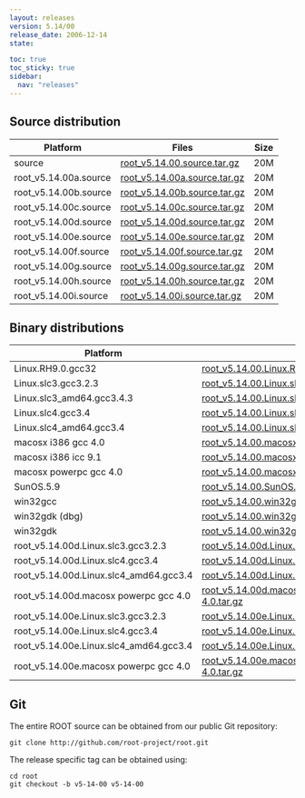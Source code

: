 ```yaml
---
layout: releases
version: 5.14/00
release_date: 2006-12-14
state:

toc: true
toc_sticky: true
sidebar:
  nav: "releases"
---
```



## Source distribution

| Platform       | Files | Size |
|-----------|-------|-----|
| source | [root_v5.14.00.source.tar.gz](https://root.cern/download/root_v5.14.00.source.tar.gz) |  20M |
| root_v5.14.00a.source | [root_v5.14.00a.source.tar.gz](https://root.cern/download/root_v5.14.00a.source.tar.gz) |  20M |
| root_v5.14.00b.source | [root_v5.14.00b.source.tar.gz](https://root.cern/download/root_v5.14.00b.source.tar.gz) |  20M |
| root_v5.14.00c.source | [root_v5.14.00c.source.tar.gz](https://root.cern/download/root_v5.14.00c.source.tar.gz) |  20M |
| root_v5.14.00d.source | [root_v5.14.00d.source.tar.gz](https://root.cern/download/root_v5.14.00d.source.tar.gz) |  20M |
| root_v5.14.00e.source | [root_v5.14.00e.source.tar.gz](https://root.cern/download/root_v5.14.00e.source.tar.gz) |  20M |
| root_v5.14.00f.source | [root_v5.14.00f.source.tar.gz](https://root.cern/download/root_v5.14.00f.source.tar.gz) |  20M |
| root_v5.14.00g.source | [root_v5.14.00g.source.tar.gz](https://root.cern/download/root_v5.14.00g.source.tar.gz) |  20M |
| root_v5.14.00h.source | [root_v5.14.00h.source.tar.gz](https://root.cern/download/root_v5.14.00h.source.tar.gz) |  20M |
| root_v5.14.00i.source | [root_v5.14.00i.source.tar.gz](https://root.cern/download/root_v5.14.00i.source.tar.gz) |  20M |


## Binary distributions

| Platform       | Files | Size |
|-----------|-------|-----|
| Linux.RH9.0.gcc32 | [root_v5.14.00.Linux.RH9.0.gcc32.tar.gz](https://root.cern/download/root_v5.14.00.Linux.RH9.0.gcc32.tar.gz) |  44M |
| Linux.slc3.gcc3.2.3 | [root_v5.14.00.Linux.slc3.gcc3.2.3.tar.gz](https://root.cern/download/root_v5.14.00.Linux.slc3.gcc3.2.3.tar.gz) |  41M |
| Linux.slc3_amd64.gcc3.4.3 | [root_v5.14.00.Linux.slc3_amd64.gcc3.4.3.tar.gz](https://root.cern/download/root_v5.14.00.Linux.slc3_amd64.gcc3.4.3.tar.gz) |  45M |
| Linux.slc4.gcc3.4 | [root_v5.14.00.Linux.slc4.gcc3.4.tar.gz](https://root.cern/download/root_v5.14.00.Linux.slc4.gcc3.4.tar.gz) |  37M |
| Linux.slc4_amd64.gcc3.4 | [root_v5.14.00.Linux.slc4_amd64.gcc3.4.tar.gz](https://root.cern/download/root_v5.14.00.Linux.slc4_amd64.gcc3.4.tar.gz) |  36M |
| macosx i386 gcc 4.0 | [root_v5.14.00.macosx-i386-gcc-4.0.tar.gz](https://root.cern/download/root_v5.14.00.macosx-i386-gcc-4.0.tar.gz) |  36M |
| macosx i386 icc 9.1 | [root_v5.14.00.macosx-i386-icc-9.1.tar.gz](https://root.cern/download/root_v5.14.00.macosx-i386-icc-9.1.tar.gz) |  71M |
| macosx powerpc gcc 4.0 | [root_v5.14.00.macosx-powerpc-gcc-4.0.tar.gz](https://root.cern/download/root_v5.14.00.macosx-powerpc-gcc-4.0.tar.gz) |  36M |
| SunOS.5.9 | [root_v5.14.00.SunOS.5.9.tar.gz](https://root.cern/download/root_v5.14.00.SunOS.5.9.tar.gz) |  41M |
| win32gcc | [root_v5.14.00.win32gcc.tar.gz](https://root.cern/download/root_v5.14.00.win32gcc.tar.gz) |  40M |
| win32gdk (dbg) | [root_v5.14.00.win32gdk.debug.tar.gz](https://root.cern/download/root_v5.14.00.win32gdk.debug.tar.gz) |  77M |
| win32gdk | [root_v5.14.00.win32gdk.tar.gz](https://root.cern/download/root_v5.14.00.win32gdk.tar.gz) |  41M |
| root_v5.14.00d.Linux.slc3.gcc3.2.3 | [root_v5.14.00d.Linux.slc3.gcc3.2.3.tar.gz](https://root.cern/download/root_v5.14.00d.Linux.slc3.gcc3.2.3.tar.gz) |  36M |
| root_v5.14.00d.Linux.slc4.gcc3.4 | [root_v5.14.00d.Linux.slc4.gcc3.4.tar.gz](https://root.cern/download/root_v5.14.00d.Linux.slc4.gcc3.4.tar.gz) |  37M |
| root_v5.14.00d.Linux.slc4_amd64.gcc3.4 | [root_v5.14.00d.Linux.slc4_amd64.gcc3.4.tar.gz](https://root.cern/download/root_v5.14.00d.Linux.slc4_amd64.gcc3.4.tar.gz) |  38M |
| root_v5.14.00d.macosx powerpc gcc 4.0 | [root_v5.14.00d.macosx-powerpc-gcc-4.0.tar.gz](https://root.cern/download/root_v5.14.00d.macosx-powerpc-gcc-4.0.tar.gz) |  36M |
| root_v5.14.00e.Linux.slc3.gcc3.2.3 | [root_v5.14.00e.Linux.slc3.gcc3.2.3.tar.gz](https://root.cern/download/root_v5.14.00e.Linux.slc3.gcc3.2.3.tar.gz) |  36M |
| root_v5.14.00e.Linux.slc4.gcc3.4 | [root_v5.14.00e.Linux.slc4.gcc3.4.tar.gz](https://root.cern/download/root_v5.14.00e.Linux.slc4.gcc3.4.tar.gz) |  37M |
| root_v5.14.00e.Linux.slc4_amd64.gcc3.4 | [root_v5.14.00e.Linux.slc4_amd64.gcc3.4.tar.gz](https://root.cern/download/root_v5.14.00e.Linux.slc4_amd64.gcc3.4.tar.gz) |  38M |
| root_v5.14.00e.macosx powerpc gcc 4.0 | [root_v5.14.00e.macosx-powerpc-gcc-4.0.tar.gz](https://root.cern/download/root_v5.14.00e.macosx-powerpc-gcc-4.0.tar.gz) |  36M |


## Git
The entire ROOT source can be obtained from our public Git repository:

~~~
git clone http://github.com/root-project/root.git
~~~
The release specific tag can be obtained using:
~~~
cd root
git checkout -b v5-14-00 v5-14-00
~~~



